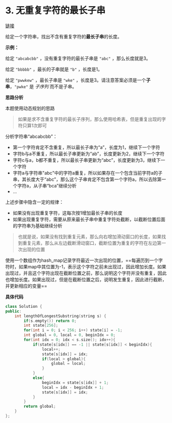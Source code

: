 # 3. 无重复字符的最长子串

[链接](https://leetcode-cn.com/problems/longest-substring-without-repeating-characters/description/)

给定一个字符串，找出不含有重复字符的**最长子串**的长度。

**示例：**

给定 `"abcabcbb"` ，没有重复字符的最长子串是 `"abc"` ，那么长度就是3。

给定 `"bbbbb"` ，最长的子串就是 `"b"` ，长度是1。

给定 `"pwwkew"` ，最长子串是 `"wke"` ，长度是3。请注意答案必须是一个**子串**，`"pwke"` 是 *子序列*  而不是子串。

**思路分析**

本题使用动态规划的思路

> 如果是求不含重复字符的最长子序列，那么使用哈希表，但是重复出现的字符只算1次即可

分析字符串“abcabcbb”：

- 第一个字符肯定不含重复，所以最长子串为“a”，长度为1，继续下一个字符
- 字符b与a不重复，所以最长子串更新为“ab”，长度更新为2，继续下一个字符
- 字符c与a，b都不重复，所以最长子串更新为“abc”，长度更新为3，继续下一个字符
- 字符a与字符串"abc"中的字符a重复，所以如果存在一个包含当前字符a的子串，其长度大于“abc”，那么这个子串肯定不包含第一个字符a，所以去除第一个字符a，从子串“bca”继续分析
- ...

上述步骤中隐含一定的规律：

- 如果没有出现重复字符，这每次按1增加最长子串的长度
- 如果出现重复字符，需要从原来最长子串中重复字符处截断，以截断位置后面的字符串为基础继续分析

> 也就是说，如果没有找到重复元素，那么向右增加滑动窗口的长度，如果找到重复元素，那么从左边截断滑动窗口，截断位置为重复的字符在左边第一次出现的位置

使用一个数组作为hash_map记录字符最近一次出现的位置，==每遍历到一个字符时，如果map中其位置为-1，表示这个字符之前未出现过，因此增加长度。如果出现过，并且这个字符出现在截断位置之前，那么说明这个字符并没有重复，因此也增加长度。如果出现过，但是在截断位置之后，说明发生重复，因此进行截断，并更新相应的变量==

**具体代码**

```c++
class Solution {
public:
    int lengthOfLongestSubstring(string s) {
        if(s.empty()) return 0;
        int state[256];
        for(int i = 0; i < 256; i++) state[i] = -1;
        int global = 0, local = 0, beginIdx = 0;
        for(int idx = 0; idx < s.size(); idx++){
            if(state[s[idx]] == -1 || state[s[idx]] < beginIdx){
                local++;
                state[s[idx]] = idx;
                if(local > global){
                    global = local;
                }
            }
            else{
                beginIdx = state[s[idx]] + 1;
                local = idx - beginIdx + 1;
                state[s[idx]] = idx;
            }
        }
        return global;
    }
};
```

